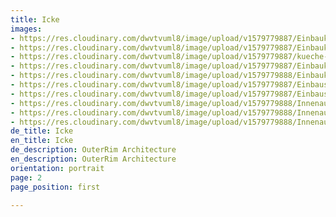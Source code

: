 ```yaml
---
title: Icke
images:
- https://res.cloudinary.com/dwvtvuml8/image/upload/v1579779887/Einbaukueche-Mittelblock-Einbauschraenke-raumhoch_cgszb2.jpg
- https://res.cloudinary.com/dwvtvuml8/image/upload/v1579779887/Einbaukueche-Mittelblock-Einbauschraenke-weiss_lxk8fv.jpg
- https://res.cloudinary.com/dwvtvuml8/image/upload/v1579779887/kueche-Mittelblock-Einbauschraenke-weiss_aksfwz.jpg
- https://res.cloudinary.com/dwvtvuml8/image/upload/v1579779887/Einbaukueche-Kochinsel-schwraz_zbauf9.jpg
- https://res.cloudinary.com/dwvtvuml8/image/upload/v1579779888/Einbaukueche-Mittelblock-Einbauschraenke_klz9cq.jpg
- https://res.cloudinary.com/dwvtvuml8/image/upload/v1579779887/Einbauschrank-Hochbett-weiss-lackiert_qpf7kb.jpg
- https://res.cloudinary.com/dwvtvuml8/image/upload/v1579779887/Einbauschrank-Hochbett_eqmaeu.jpg
- https://res.cloudinary.com/dwvtvuml8/image/upload/v1579779888/Innenausbau-Unterschraenke-Eiche-Massivholz-wohnbereich_vtqus8.jpg
- https://res.cloudinary.com/dwvtvuml8/image/upload/v1579779888/Innenausbau-Unterschraenke-Eiche-Massivholz-wohnzimmer_i8kvn0.jpg
- https://res.cloudinary.com/dwvtvuml8/image/upload/v1579779888/Innenausbau-Unterschraenke-Eiche-Massivholz_uzef8m.jpg
de_title: Icke
en_title: Icke
de_description: OuterRim Architecture
en_description: OuterRim Architecture
orientation: portrait
page: 2
page_position: first

---
```


